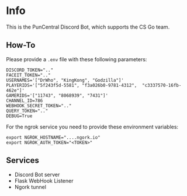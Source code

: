 
# Info

This is the PunCentral Discord Bot, which supports the CS Go team.

## How-To

Please provide a `.env`  file with these following parameters:
```
DISCORD_TOKEN=".."
FACEIT_TOKEN=".."
USERNAMES='["DrWho", "KingKong", "Godzilla"]'
PLAYERIDS='["5f243f5d-5581", "f3a026b0-9781-4312",  "c3337570-16fb-462e"]'
GAMERIDS='["11743", "8068939", "7431"]'
CHANNEL_ID=786
WEBHOOK_SECRET_TOKEN=".."
QUERY_TOKEN=".."
DEBUG=True
```

For the ngrok service you need to provide these environment variables:
```
export NGROK_HOSTNAME="....ngork.io"
export NGROK_AUTH_TOKEN="<TOKEN>"
```

## Services

* Discord Bot server
* Flask WebHook Listener
* Ngork tunnel